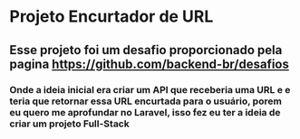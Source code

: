 # Projeto Encurtador de URL

## Esse projeto foi um desafio proporcionado pela pagina https://github.com/backend-br/desafios

### Onde a ideia inicial era criar um API que receberia uma URL e e teria que retornar essa URL encurtada para o usuário, porem eu quero me aprofundar no Laravel, isso fez eu ter a ideia de criar um projeto Full-Stack
